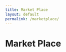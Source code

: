 ```yaml
---
title: Market Place
layout: default
permalink: /marketplace/
---
```


<html>
<style>
@import url('https://fonts.googleapis.com/css?family=Poppins&display=swap');

ul {
    list-style-type: none;
}

.grid-container {
  display: grid;
  grid-template-columns: auto auto;
  gap: 10px;
  grid-auto-rows: minmax(100px, auto);
}

.card {
	background-color: white;
	color: #045D5D;
	  box-shadow: 0 4px 8px 0 rgba(0,0,0,0.2);
	  transition: 0.3s;
	  width: 75%;
	padding: 40px;
}

.cardHeading {
	font-family: 'Poppins';
}

.card:hover {
  box-shadow: 0 8px 16px 0 rgba(0,0,0,0.2);
}

.container {
  padding: 2px 16px;
}
</style>
<body>
<h1>Market Place</h1>
<div id="listings" class="grid-container">
</div>

<script>
  const resultContainer = document.getElementById('listings');
  const url = 'https://womeninstem.tk/api/listings/';

  fetch(url)
    .then((response) => {
      return response.json();
    })
    .then((json) => {
      json.map(function(listing) {
        let listingCard = document.createElement('div');
		listingCard.setAttribute("class", "card");
        let name = document.createElement('h1');
		name.setAttribute("class", "cardHeading");
        let price = document.createElement('p');
        let seller = document.createElement('p');
        let image = document.createElement('p');


        name.innerHTML = listing.name;
        price.innerHTML = "Price: $"+listing.price;
        seller.innerHTML = "Seller: "+listing.seller;
        image.innerHTML = "Contact Information: "+listing.image;


        listingCard.appendChild(name);
        listingCard.appendChild(price);
        listingCard.appendChild(seller);
        listingCard.appendChild(image);
        resultContainer.appendChild(listingCard);
      });
    })
    .catch(function(error) {
      console.log(error);
    });

 
</script>
</body>
</html>